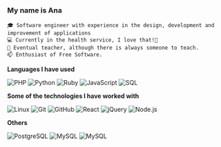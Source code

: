 ### My name is Ana

    🎓 Software engineer with experience in the design, development and improvement of applications
    💻 Currently in the health service, I love that!🥳
    🍎 Eventual teacher, although there is always someone to teach.
    📫 Enthusiast of Free Software.


**Languages I have used**

![PHP](https://img.shields.io/badge/-PHP-000000?style=flat&logo=php)
![Python](https://img.shields.io/badge/-Python-000000?style=flat&logo=python)
![Ruby](https://img.shields.io/badge/-Ruby-000000?style=flat&logo=ruby&logoColor=red)
![JavaScript](https://img.shields.io/badge/-JavaScript-000000?style=flat&logo=javascript)
![SQL](https://img.shields.io/badge/-SQL-000000?style=flat&logo=MySQL)


**Some of the technologies I have worked with**

![Linux](https://img.shields.io/badge/-Linux-000000?style=flat&logo=linux&logoColor=FCC624)
![Git](https://img.shields.io/badge/-Git-000000?style=flat&logo=git&logoColor=F05032)
![GitHub](https://img.shields.io/badge/-GitHub-000000?style=flat&logo=github&logoColor=FFFFFF)
![React](https://img.shields.io/badge/-React-000000?style=flat&logo=react)
![jQuery](https://img.shields.io/badge/-jQuery-000000?style=flat&logo=jQuery&logoColor=0769AD)
![Node.js](https://img.shields.io/badge/-Node.js-000000?style=flat&logo=node.js&logoColor=339933)

**Others**

![PostgreSQL](https://img.shields.io/badge/-PostgreSQL-000000?style=flat&logo=postgresql&logoColor=0769AD)
![MySQL](https://img.shields.io/badge/-MySQL-000000?style=flat&logo=mySQL&logoColor=white)
![MySQL](https://img.shields.io/badge/Oracle-000000?style=for-the-badge&logo=Oracle&logoColor=white)
